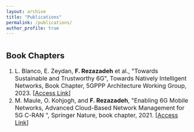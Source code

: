 ```yaml
---
layout: archive
title: "Publications"
permalink: /publications/
author_profile: true
---
```


<span style="font-size: 22px;">Book Chapters</span>
======
1. <span style="font-size: 16px;">L. Blanco, E. Zeydan, **F. Rezazadeh** et al., "Towards Sustainable and Trustworthy 6G", Towards Natively Intelligent Networks, Book Chapter, 5GPPP Architecture Working Group, 2023. [[Access Link](https://www.nowpublishers.com/article/BookDetails/9781638282389)]</span>
1. <span style="font-size: 16px;">M. Maule, O. Kohjogh, and **F. Rezazadeh**, "Enabling 6G Mobile Networks, Advanced Cloud-Based Network Management for 5G C-RAN ", Springer Nature, book chapter, 2021. [[Access Link](https://link.springer.com/book/10.1007/978-3-030-74648-3)]</span>